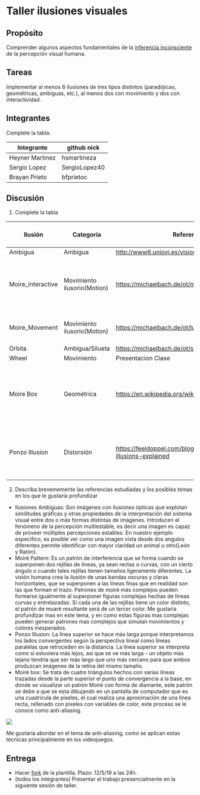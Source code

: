  # Taller ilusiones visuales

## Propósito

Comprender algunos aspectos fundamentales de la [inferencia inconsciente](https://github.com/VisualComputing/Cognitive) de la percepción visual humana.

## Tareas

Implementar al menos 6 ilusiones de tres tipos distintos (paradójicas, geométricas, ambiguas, etc.), al menos dos con movimiento y dos con interactividad.

## Integrantes

Complete la tabla:

| Integrante | github nick |
|------------|-------------|
| Heyner   Martinez  |hsmartineza  |
| Sergio   Lopez     |SergioLopez40|
| Brayan   Prieto    |bfprietoc|

## Discusión

1. Complete la tabla

| Ilusión | Categoria | Referencia | Tipo de interactividad (si aplica) | URL código base (si aplica) |
|---------|-----------|------------|------------------------------------|-----------------------------|
|Ambigua|Ambigua|http://www6.uniovi.es/vision/intro/node5.html|         |                             |
|Moire_Interactive|Movimiento ilusorio(Motion)| https://michaelbach.de/ot/mot-scanimation/|KeyPressed: 1,2,3 y4 para elegir imagen del fondo y rejilla movil controlada con el mouse||
|Moire_Movement|Movimiento ilusorio(Motion)|https://michaelbach.de/ot/lum-moire1/index.html|MouseClicked: Para cambiar la direccion del movimiento||
|Orbita|Ambigua/Silueta|https://michaelbach.de/ot/sze-silhouette/|MouseClick|                             |
|Wheel|Movimiento| Presentacion Clase  |                                    |                             |
|Moire Box|Geométrica |https://en.wikipedia.org/wiki/Moir%C3%A9_pattern             |Con las teclas Up y Down aumenta y disminuye respectivamente la distancia  de separacion de las lineas                                    |                https://thinkspacestudio.com/tutorials/moire_loops_in_java             |
|Ponzo Illusion   | Distorsión          | https://feeldoppel.com/blogs/news/optical-illusions-explained    | Con la tecla UP dibuja las líneas para verificar que el tamaño de los rectángulos sean iguales|


2. Describa brevememente las referencias estudiadas y los posibles temas en los que le gustaría profundizar

 * Ilusiones Ambiguas: Son imágenes con ilusiones ópticas que explotan similitudes gráficas y otras propiedades de la interpretación del sistema visual entre dos o más formas distintas de imágenes. Introducen el fenómeno de la percepción multiestable, es decir una imagen es capaz de proveer múltiples percepciones estables. En nuestro ejemplo especifico, es posible ver como una imagen vista desde dos angulos diferentes permite identificar con mayor claridad un animal u otro(León y Ratón).
 * Moiré Pattern: Es un patrón de interferencia que se forma cuando se superponen dos rejillas de líneas, ya sean rectas o curvas, con un cierto ángulo o cuando tales rejillas tienen tamaños ligeramente diferentes. La visión humana crea la ilusión de unas bandas oscuras y claras horizontales, que se superponen a las líneas finas que en realidad son las que forman el trazo. Patrones de moiré más complejos pueden formarse igualmente al superponer figuras complejas hechas de líneas curvas y entrelazadas. Si cada una de las rejillas tiene un color distinto, el patrón de muaré resultante será de un tercer color. Me gustaria profundizar mas en este tema, y en como estas figuras mas complejas pueden generar patrones mas complejos que simulan movimientos y colores inesperados.
* Ponzo Illusion: La línea superior se hace más larga porque interpretamos los lados convergentes según la perspectiva lineal como líneas paralelas que retroceden en la distancia. La línea superior se interpreta como si estuviera más lejos, así que se ve más larga - un objeto más lejano tendría que ser más largo que uno más cercano para que ambos produzcan imágenes de la retina del mismo tamaño.
* Moiré box: Se trata de cuatro triángulos hechos con varias líneas trazadas desde la parte superior el punto de convergencia a la base, en donde se visualizar un patrón Moiré con forma de diamante, este patrón se debe a que se esta dibujando en un pantalla de computador que es una cuadricula de pixeles, el cual realiza una aproximación de una línea recta, rellenado con pixeles con variables de color, este proceso se le conoce como anti-aliasing.
<img src="https://thinkspacestudio.com/images/tuts/triangle-line.png" >


Me gustaría abordar en el tema de anti-aliasing, como se aplican estas técnicas principalmente en los videojuegos.

## Entrega

* Hacer [fork](https://help.github.com/articles/fork-a-repo/) de la plantilla. Plazo: 12/5/19 a las 24h.
* (todos los integrantes) Presentar el trabajo presencialmente en la siguiente sesión de taller.
